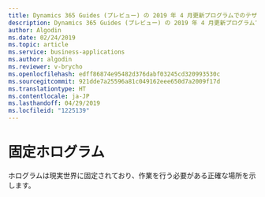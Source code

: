 ```yaml
---
title: Dynamics 365 Guides (プレビュー) の 2019 年 4 月更新プログラムでのテザー ホログラム機能
description: Dynamics 365 Guides (プレビュー) の 2019 年 4 月更新プログラムでのテザリングされたホログラム機能では、ホログラフィック テザーを使用して、現実世界の物理オブジェクトに指示カードを結び付けることができます。
author: Algodin
ms.date: 02/24/2019
ms.topic: article
ms.service: business-applications
ms.author: algodin
ms.reviewer: v-brycho
ms.openlocfilehash: edff86874e95482d376dabf03245cd320993530c
ms.sourcegitcommit: 921dde7a25596a81c049162eee650d7a2009f17d
ms.translationtype: HT
ms.contentlocale: ja-JP
ms.lasthandoff: 04/29/2019
ms.locfileid: "1225139"
---
```

# <a name="anchored-holograms"></a>固定ホログラム

ホログラムは現実世界に固定されており、作業を行う必要がある正確な場所を示します。
